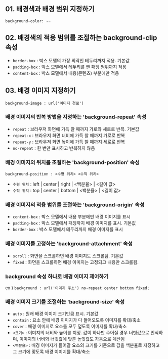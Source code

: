 ## 01. 배경색과 배경 범위 지정하기
`background-color: ~~`

## 02. 배경색의 적용 범위를 조절하는 background-clip 속성
- `border-box` : 박스 모델의 가장 외곽인 테두리까지 적용. 기본값
- `padding-box` : 박스 모델에서 테두리를 뺀 패딩 범위까지 적용
- `content-box` : 박스 모델에서 내용(콘텐츠) 부분에만 적용

## 03. 배경 이미지 지정하기
`background-image : url('이미지 경로')`

<h3>배경 이미지의 반복 방법을 지정하는 'background-repeat' 속성</h3>

- `repeat` : 브라우저 화면에 가득 찰 때까지 가로와 세로로 반복. 기본값
- `repeat-x` : 브라우저 화면 너비에 가득 찰 때까지 가로로 반복
- `repeat-y` : 브라우저 화면 높이에 가득 찰 때까지 세로로 반복
- `no-repeat` : 한 번만 표시하고 반복하지 않음

<h3>배경 이미지의 위치를 조절하는 'background-position' 속성</h3>

`background-position : <수평 위치> <수직 위치>`
- `수평 위치` : left | center | right | <백분율> | <길이 값>
- `수직 위치` : top | center | bottom | <백분율> | <길이 값>

<h3>배경 이미지의 적용 범위를 조절하는 'background-origin' 속성</h3>

- `content-box` : 박스 모델에서 내용 부분에만 배경 이미지를 표시
- `padding-box` : 박스 모델에서 패딩까지 배경 이미지를 표시. 기본값
- `border-box` : 박스 모델에서 테두리까지 배경 이미지를 표시

<h3>배경 이미지를 고정하는 'background-attachment' 속성</h3>

- `scroll` : 화면을 스크롤하면 배경 이미지도 스크롤됨. 기본값
- `fixed` : 화면을 스크롤하면 배경 이미지는 고정되고 내용만 스크롤됨.

<h3>background 속성 하나로 배경 이미지 제어하기</h3>

ex ) `background : url('이미지 주소') no-repeat center bottom fixed;`

<h3>배경 이미지 크기를 조절하는 'background-size' 속성</h3>

- `auto` : 원래 배경 이미지 크기만큼 표시. 기본값
- `contain` : 요소 안에 배경 이미지가 다 들어오도록 이미지를 확대/축소
- `cover` : 배경 이미지로 요소를 모두 덮도록 이미지를 확대/축소
- `<크기>` : 이미지의 너비와 높이를 지정. 값이 하나만 주어질 경우 너빗값으로 인식하며, 이미지의 너비와 너빗값에 맞춘 높잇값도 자동으로 계산됨
- `<백분율>` : 배경 이미지가 들어갈 요소의 크기를 기준으로 값을 백분율로 지정하고 그 크기에 맞도록 배경 이미지를 확대/축소
